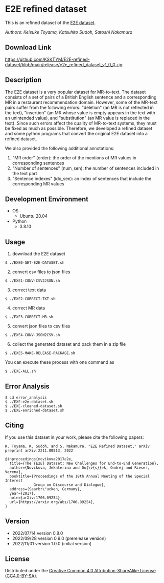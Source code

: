 # E2E refined dataset
This is an refined dataset of the [E2E dataset](https://github.com/tuetschek/e2e-dataset/releases/download/v1.0.0/e2e-dataset.zip).

_Authors: Keisuke Toyama, Katsuhito Sudoh, Satoshi Nakamura_

## Download Link
https://github.com/KSKTYM/E2E-refined-dataset/blob/main/release/e2e_refined_dataset_v1_0_0.zip

## Description
The E2E dataset is a very popular dataset for MR-to-text.
The dataset consists of a set of pairs of a British English sentence and a corresponding MR in a restaurant recommendation domain.
However, some of the MR-text pairs suffer from the following errors: "deletion" (an MR is not reflected in the text), "insertion" (an MR whose value is empty appears in the text with an unintended value), and "substitution" (an MR value is replaced in the text).
Since such errors affect the quality of MR-to-text systems, they must be fixed as much as possible.
Therefore, we developed a refined dataset and some python programs that convert the original E2E dataset into a refined dataset.

We also provided the following additional annotations:
1) "MR order" (order): the order of the mentions of MR values in corresponding sentences
2) "Number of sentences" (num_sen): the number of sentences included in the text part
3) "Sentence indexes" (idx_sen): an index of sentences that include the corresponding MR values

## Development Environment
- OS
  + Ubuntu 20.04
- Python
  + 3.8.10

## Usage
1) download the E2E dataset
```
$ ./EXE0-GET-E2E-DATASET.sh
```
2) convert csv files to json files
```
$ ./EXE1-CONV-CSV2JSON.sh
```
3) correct text data
```
$ ./EXE2-CORRECT-TXT.sh
```
4) correct MR data
```
$ ./EXE3-CORRECT-MR.sh
```
5) convert json files to csv files
```
$ ./EXE4-CONV-JSON2CSV.sh
```
6) collect the generated dataset and pack them in a zip file
```
$ ./EXE5-MAKE-RELEASE-PACKAGE.sh
```

You can execute these process with one command as
```
$ ./EXE-ALL.sh
```

## Error Analysis
```
$ cd error_analysis
$ ./EXE-e2e-dataset.sh
$ ./EXE-cleaned-dataset.sh
$ ./EXE-enriched-dataset.sh
```

## Citing
If you use this dataset in your work, please cite the following papers:
```
K. Toyama, K. Sudoh, and S. Nakamura, "E2E Refined Dataset," arXiv preprint arXiv:2211.00513, 2022

@inproceedings{novikova2017e2e,
  title={The {E2E} Dataset: New Challenges for End-to-End Generation},
  author={Novikova, Jekaterina and Du{\v{s}}ek, Ondrej and Rieser, Verena},
  booktitle={Proceedings of the 18th Annual Meeting of the Special Interest 
             Group on Discourse and Dialogue},
  address={Saarbr\"ucken, Germany},
  year={2017},
  note={arXiv:1706.09254},
  url={https://arxiv.org/abs/1706.09254},
}
```

## Version
- 2022/07/14   version 0.8.0
- 2022/09/28   version 0.9.0 (prerelease version)
- 2022/11/01   version 1.0.0 (initial version)

## License
Distributed under the [Creative Common 4.0 Attribution-ShareAlike License (CC4.0-BY-SA)](https://creativecommons.org/licenses/by-sa/4.0/).
